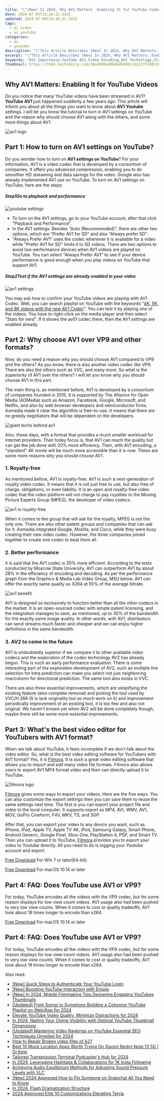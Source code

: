 ```yaml
---
title: "\"[New] In 2024, Why AV1 Matters  Enabling It for YouTube Videos\""
date: 2024-07-03T13:26:22.543Z
updated: 2024-07-04T13:26:22.543Z
tags:
  - ai video
  - ai youtube
categories:
  - ai
  - youtube
description: "\"This Article Describes [New] In 2024, Why AV1 Matters: Enabling It for YouTube Videos\""
excerpt: "\"This Article Describes [New] In 2024, Why AV1 Matters: Enabling It for YouTube Videos\""
keywords: "AV1 Importance,YouTube AV1,Video Encoding,AV1 Technology,Streaming Quality,Web Video Codec,AV1 Integration"
thumbnail: https://thmb.techidaily.com/38a10dded96ded9495ccb2173f240c20a69acb6b4b947c6dc175d30ce0f723b9.jpg
---
```


## Why AV1 Matters: Enabling It for YouTube Videos

Do you notice that many YouTube videos have been streamed in AV1? **YouTube AV1** just happened suddenly a few years ago. This article will inform you about all the things you want to know about **AV1 Youtube** settings. I will let you know the tutorial to turn in AV1 settings on YouTube and the reason why should choose AV1 along with the others, and some more things about AV1.

![av1 logo](https://images.wondershare.com/filmora/article-images/2022/11/av1-settings-on-youtube-1.jpg)

## Part 1: How to turn on AV1 settings on YouTube?

Do you wonder how to turn on **AV1 settings on YouTube**? For your information, AV1 is a video codec that is developed by a consortium of companies. It offers you advanced compression, enabling you to do smoother HD streaming and data savings for the video. Google also has already implemented AV1 use on YouTube. To turn on AV1 settings on YouTube, here are the steps:

##### Step1Go to playback and performance
![youtube settings](https://images.wondershare.com/filmora/article-images/2022/11/av1-settings-on-youtube-2.jpg)

* To turn on the AV1 settings, go to your YouTube account, after that click "Playback and Performance".
* In the AV1 settings. Besides "Auto (Recommended)", there are other two options, which are "Prefer AV1 for SD" and also "Always prefer SD".
* "Always Prefer AV1" uses the codec whenever it is available for a video while "Prefer AV1 for SD" limits it to SD videos. There are two options to avoid low-performance devices when AV1 videos are played on YouTube. You can select "Always Prefer AV1" to see if your device performance is good enough when you play videos on YouTube that support AV1.

##### Step2Test if the AV1 settings are already enabled in your video
![av1 settings](https://images.wondershare.com/filmora/article-images/2022/11/av1-settings-on-youtube-3.jpg)

You may ask how to confirm your YouTube videos are playing with AV1 Codec. Well, you can search playlist on YouTube with the keywords "[4K, 5K, and 8K videos with the new AV1 Codec](https://www.youtube.com/playlist?list=PLRJRxnLlXbB0ETtMprpLypZs68duRS1t1)". You can test it by playing one of the videos. You have to right-click on the media player and then select "Stats for nerd". If it shows the av01 codec there, then the AV1 settings are enabled already.

## Part 2: Why choose AV1 over VP9 and other formats?

Now, do you need a reason why you should choose AV1 compared to VP9 and the others? As you know, there is also another video codec like VP9\. There are also the others such as VVC, and many more. So what is the superiority of AV1 over the others? I will let you know why you should choose AV1 in this part.

The main thing is, as mentioned before, AV1 is developed by a consortium of companies founded in 2015\. It is supported by The Alliance for Open Media (AOMedia) such as Amazon, Facebook, Google, Microsoft, and Netflix, and also by web browser developers and semiconductor firms. Aomedia made it clear the algorithm is free-to-use. It means that there are no greedy negotiators that will be dependent on the developers.

![giant techs behind av1](https://images.wondershare.com/filmora/article-images/2022/11/av1-settings-on-youtube-4.jpg)

Also, these days, with a format that provides a much smaller workload for internet providers. Their today focus is, that AV1 can reach the quality but can get the job done with 20% more efficiency. Then, with AV1 encoding, a "standard" 4K movie will be much more accessible than it is now. These are some more reasons why you should choose AV1.

### 1\. Royalty-free

As mentioned before, AV1 is royalty-free. AV1 is such a next-generation of royalty video codec. It means that it is not just free to use, but also free of charge, obligations, or even liability. It is an open and royalty-free video codec that the video platform will not charge to pay royalties to the Moving Picture Experts Group (MPEG), the developer of video codecs.

![av1 is royalty-free](https://images.wondershare.com/filmora/article-images/2022/11/av1-settings-on-youtube-5.jpg)

When it comes to the group that will ask for the royalty, MPEG is not the only one. There are also other patent groups and companies that can ask for it. Aomedia integrated Google, Mozilla, and Cisco, while they were busy creating their new video codec. However, the three companies joined together to create one codec to beat them all.

### 2\. Better performance

It is said that the AV1 codec is 30% more efficient. According to the tests conducted by Moscow State University, AV1 can outperform AV1 by about 28% in the efficiency of encoding and decoding. As per the performance graph from the Graphics & Media Lab Video Group, MSU below, AV1 can offer the exactly same quality as X264 at 55% of the average bitrate.

![av1 benefit](https://images.wondershare.com/filmora/article-images/2022/11/av1-settings-on-youtube-6.jpg)

AV1 is designed so exclusively to function better than all the other codecs in the market. It is an open-sourced codec with simple patent licensing, and the integration manages to save, as mentioned, up to 30% of the bandwidth for the exactly same image quality. In other words, with AV1, distributors can send streams much faster and cheaper and we can enjoy higher definitions in the same bandwidth.

### 3\. AV2 to come in the future

AV1 is undoubtedly superior if we compare it to other available video codecs and the exploration of the codec technology AV2 has already begun. This is such an early performance evaluation. There is some interesting part of the exploration development of AV2, such as multiple line selection for Intra prediction can make you select not just neighboring row/column for directional prediction. The same tool also exists in VVC.

There are also three essential improvements, which are simplifying the existing feature (also complete removal) and picking the tool used by VVC/H.266 (It is lack originality but so much work on it) and improvement periodically improvement of an existing tool, it is too few and also not original. We haven't known yet when AV2 will be done completely though, maybe there still be some more essential improvements.

## Part 3: What's the best video editor for YouTubers with AV1 format?

When we talk about YouTube, it feels incomplete if we don't talk about the video editor. So, what is the best video editing software for YouTubers with AV1 format? Yes, it is [Filmora](https://tools.techidaily.com/wondershare/filmora/download/). It is such a great video editing software that allows you to import and edit many video file formats. Filmora also allows users to export AV1 MP4 format video and then can directly upload it to YouTube.

![filmora logo](https://images.wondershare.com/filmora/article-images/2022/11/av1-settings-on-youtube-7.jpg)

[Filmora](https://tools.techidaily.com/wondershare/filmora/download/) gives some ways to export your videos. Here are the five ways. You can also customize the export settings then you can save them to reuse the same settings next time. The first is you can export your project file and video to the local computer. It supports export as MP4, AVI, WMV, AV1, MOV, GoPro Cineform, F4V, MKV, TS, and 3GP.

After that, you can export your video to any device you want, such as iPhone, iPad, Apple TV, Apple TV 4K, iPod, Samsung Galaxy, Smart Phone, Android Generic, Google Pixel, Xbox One, PlayStation 4, PSP, and Smart TV. Then you can upload it to YouTube, [Filmora](https://tools.techidaily.com/wondershare/filmora/download/) provides you to export your video to Youtube directly. All you need to do is logging your Youtube account and export.

[Free Download](https://tools.techidaily.com/wondershare/filmora/download/) For Win 7 or later(64-bit)

[Free Download](https://tools.techidaily.com/wondershare/filmora/download/) For macOS 10.14 or later

## Part 4: FAQ: Does YouTube use AV1 or VP9?

For today, YouTube encodes all the videos with the VP9 codec, but for some reason displays for low view count videos. AV1 usage also had been pushed to very low view counts. When it comes to cost or quality tradeoffs, AV1 took about 18 times longer to encode than x264.

[Free Download](https://tools.techidaily.com/wondershare/filmora/download/) For macOS 10.14 or later

## Part 4: FAQ: Does YouTube use AV1 or VP9?

For today, YouTube encodes all the videos with the VP9 codec, but for some reason displays for low view count videos. AV1 usage also had been pushed to very low view counts. When it comes to cost or quality tradeoffs, AV1 took about 18 times longer to encode than x264.

<ins class="adsbygoogle"
     style="display:block"
     data-ad-format="autorelaxed"
     data-ad-client="ca-pub-7571918770474297"
     data-ad-slot="1223367746"></ins>

<ins class="adsbygoogle"
     style="display:block"
     data-ad-format="autorelaxed"
     data-ad-client="ca-pub-7571918770474297"
     data-ad-slot="1223367746"></ins>



<ins class="adsbygoogle"
     style="display:block"
     data-ad-client="ca-pub-7571918770474297"
     data-ad-slot="8358498916"
     data-ad-format="auto"
     data-full-width-responsive="true"></ins>

<span class="atpl-alsoreadstyle">Also read:</span>
<div><ul>
<li><a href="https://youtube-blog.techidaily.com/uick-steps-to-authenticate-your-youtube-login/"><u>[New] Quick Steps to Authenticate Your YouTube Login</u></a></li>
<li><a href="https://youtube-blog.techidaily.com/oosting-youtube-interaction-with-emojis/"><u>[New] Boosting YouTube Interaction with Emojis</u></a></li>
<li><a href="https://youtube-blog.techidaily.com/n-2024-mobile-filmmaking-tips-designing-engaging-youtubes-thumbnails/"><u>[New] In 2024, Mobile Filmmaking Tips  Designing Engaging YouTubes Thumbnails</u></a></li>
<li><a href="https://youtube-blog.techidaily.com/ed-from-songs-to-symphony-building-a-cohesive-youtube-playlist-on-webapp-for-2024/"><u>[Updated] From Songs to Symphony  Building a Cohesive YouTube Playlist on Web/App for 2024</u></a></li>
<li><a href="https://youtube-blog.techidaily.com/te-youtube-video-quality-minimize-distractions-for-2024/"><u>Elevate YouTube Video Quality, Minimize Distractions for 2024</u></a></li>
<li><a href="https://youtube-blog.techidaily.com/24-nailing-your-online-visibility-with-optimal-youtube-thumbnail-dimensions/"><u>In 2024, Nailing Your Online Visibility with Optimal YouTube Thumbnail Dimensions</u></a></li>
<li><a href="https://youtube-blog.techidaily.com/ed-mastering-video-rankings-on-youtube-essential-seo-techniques-unveiled-for-2024/"><u>[Updated] Mastering Video Rankings on YouTube  Essential SEO Techniques Unveiled for 2024</u></a></li>
<li><a href="https://blog-min.techidaily.com/how-to-repair-broken-video-files-of-a2-by-stellar-video-repair-mobile-video-repair/"><u>How to Repair Broken video files of A2?</u></a></li>
<li><a href="https://fake-location.techidaily.com/best-10-mock-location-apps-worth-trying-on-xiaomi-redmi-note-13-5g-drfone-by-drfone-virtual-android/"><u>Best 10 Mock Location Apps Worth Trying On Xiaomi Redmi Note 13 5G | Dr.fone</u></a></li>
<li><a href="https://some-tips.techidaily.com/tailored-transmission-terminal-podcasters-hub-for-2024/"><u>Tailored Transmission Terminal  Podcaster's Hub for 2024</u></a></li>
<li><a href="https://instagram-video-files.techidaily.com/in-2024-leveraging-hashtags-and-collaborations-for-1k-insta-following/"><u>In 2024, Leveraging Hashtags & Collaborations for 1K Insta Following</u></a></li>
<li><a href="https://voice-adjusting.techidaily.com/achieving-audio-equilibrium-methods-for-adjusting-sound-pressure-levels-with-vlc/"><u>Achieving Audio Equilibrium Methods for Adjusting Sound Pressure Levels with VLC</u></a></li>
<li><a href="https://snapchat-videos.techidaily.com/new-2024-approved-how-to-pin-someone-on-snapchat-all-you-need-to-know/"><u>[New] 2024 Approved  How to Pin Someone on Snapchat  All You Need to Know</u></a></li>
<li><a href="https://some-knowledge.techidaily.com/in-2024-flash-dramatization-structure/"><u>In 2024, Flash Dramatization Structure</u></a></li>
<li><a href="https://screen-activity-recording.techidaily.com/2024-approved-elite-10-customizations-elevating-terria/"><u>2024 Approved  Elite 10 Customizations Elevating Terria</u></a></li>
</ul></div>
